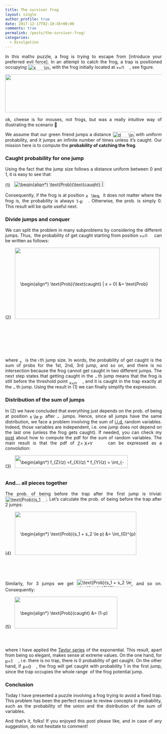 ```yaml
---
title: The survivor frog
layout: single
author_profile: true
date: 2017-12-17T02:10:45+00:00
comments: true
permalink: /posts/the-survivor-frog/
categories:
  - Divulgation
---
```

<p style="text-align: justify;">
  In this maths puzzle, a frog is trying to escape from [introduce your preferred evil force]. In an attempt to catch the frog, a trap is positioned occupying <img src="/wp-content/ql-cache/quicklatex.com-87e51820566742debbba4bf080ec9804_l3.png" class="ql-img-inline-formula quicklatex-auto-format" alt="&#120;&#32;&#92;&#105;&#110;&#32;&#40;&#112;&#44;&#49;&#41;" title="Rendered by QuickLaTeX.com" height="18" width="70" style="vertical-align: -4px;" />, with the frog initially located at <img src="/wp-content/ql-cache/quicklatex.com-07c80c594c7f3571eed9d9a49ab9474d_l3.png" class="ql-img-inline-formula quicklatex-auto-format" alt="&#120;&#61;&#48;" title="Rendered by QuickLaTeX.com" height="12" width="43" style="vertical-align: 0px;" />, see figure.
</p>

[<img class=" wp-image-391 aligncenter" src="/content/2017/12/amphibian-1295172_640.png" alt="" width="542" height="122" srcset="/content/2017/12/amphibian-1295172_640.png 731w, /content/2017/12/amphibian-1295172_640-300x68.png 300w" sizes="(max-width: 542px) 100vw, 542px" />](/content/2017/12/amphibian-1295172_640.png)

<p style="text-align: justify;">
  ok, cheese is for mouses, not frogs, but was a really intuitive way of illustrating the scenario 🙂
</p>

<p style="text-align: justify;">
  We assume that our green friend jumps a distance <img src="/wp-content/ql-cache/quicklatex.com-1abd331f3ba89d291aa720d968c37dc3_l3.png" class="ql-img-inline-formula quicklatex-auto-format" alt="&#100;&#32;&#92;&#105;&#110;&#32;&#40;&#48;&#44;&#49;&#41;" title="Rendered by QuickLaTeX.com" height="18" width="70" style="vertical-align: -4px;" /> with uniform probability, and it jumps an infinite number of times unless it&#8217;s caught. Our mission here is to compute the <strong>probability of catching the frog</strong>.
</p>

### **Caught probability for one jump**

<p style="text-align: justify;">
  Using the fact that the jump size follows a distance uniform between 0 and 1, it is easy to see that:
</p>

<p class="ql-center-displayed-equation" style="line-height: 18px;">
  <span class="ql-right-eqno"> (1) </span><span class="ql-left-eqno"> &nbsp; </span><img src="/wp-content/ql-cache/quicklatex.com-8380750fb71c29c389131aaafce73f5d_l3.png" height="18" width="290" class="ql-img-displayed-equation quicklatex-auto-format" alt="&#92;&#98;&#101;&#103;&#105;&#110;&#123;&#97;&#108;&#105;&#103;&#110;&#42;&#125;&#32;&#92;&#116;&#101;&#120;&#116;&#123;&#80;&#114;&#111;&#98;&#125;&#40;&#92;&#116;&#101;&#120;&#116;&#123;&#99;&#97;&#117;&#103;&#104;&#116;&#125;&#32;&#124;&#32;&#120;&#32;&#61;&#32;&#116;&#41;&#32;&#61;&#32;&#49;&#32;&#45;&#32;&#112;&#44;&#32;&#92;&#113;&#117;&#97;&#100;&#32;&#92;&#102;&#111;&#114;&#97;&#108;&#108;&#32;&#116;&#32;&#92;&#108;&#101;&#32;&#112;&#46;&#32;&#92;&#101;&#110;&#100;&#123;&#97;&#108;&#105;&#103;&#110;&#42;&#125;" title="Rendered by QuickLaTeX.com" />
</p>

<p style="text-align: justify;">
  Consequently, if the frog is at position <img src="/wp-content/ql-cache/quicklatex.com-05dd9b552e9ee67c89e7e4ac69a22fd7_l3.png" class="ql-img-inline-formula quicklatex-auto-format" alt="&#120;&#32;&#92;&#108;&#101;&#113;&#32;&#112;" title="Rendered by QuickLaTeX.com" height="16" width="43" style="vertical-align: -4px;" />,  it does not matter where the frog is, the probability is always <img src="/wp-content/ql-cache/quicklatex.com-cc188c0109a787acc6ffc737d83c1b65_l3.png" class="ql-img-inline-formula quicklatex-auto-format" alt="&#49;&#45;&#112;" title="Rendered by QuickLaTeX.com" height="16" width="39" style="vertical-align: -4px;" />. Otherwise, the prob. is simply 0. This result will be quite useful next.
</p>

### **Divide jumps and conquer**

<p style="text-align: justify;">
  We can split the problem in many subproblems by considering the different jumps. Thus,  the probability of get caught starting from position <img src="/wp-content/ql-cache/quicklatex.com-07c80c594c7f3571eed9d9a49ab9474d_l3.png" class="ql-img-inline-formula quicklatex-auto-format" alt="&#120;&#61;&#48;" title="Rendered by QuickLaTeX.com" height="12" width="43" style="vertical-align: 0px;" /> can be written as follows:
</p>

<p class="ql-center-displayed-equation" style="line-height: 229px;">
  <span class="ql-right-eqno"> (2) </span><span class="ql-left-eqno"> &nbsp; </span><img src="/wp-content/ql-cache/quicklatex.com-524616f44c78e9fdbc80b4ee0204421c_l3.png" height="229" width="466" class="ql-img-displayed-equation quicklatex-auto-format" alt="&#92;&#98;&#101;&#103;&#105;&#110;&#123;&#97;&#108;&#105;&#103;&#110;&#42;&#125; &#92;&#116;&#101;&#120;&#116;&#123;&#80;&#114;&#111;&#98;&#125;&#40;&#92;&#116;&#101;&#120;&#116;&#123;&#99;&#97;&#117;&#103;&#104;&#116;&#125;&#32;&#124;&#32;&#120;&#32;&#61;&#32;&#48;&#41;&#32;&#38;&#61;&#32;&#92;&#116;&#101;&#120;&#116;&#123;&#80;&#114;&#111;&#98;&#125;&#40;&#92;&#116;&#101;&#120;&#116;&#123;&#99;&#97;&#117;&#103;&#104;&#116;&#32;&#49;&#115;&#116;&#32;&#106;&#117;&#109;&#112;&#125;&#32;&#124;&#32;&#120;&#32;&#61;&#32;&#48;&#41;&#32;&#32;&#92;&#92;&#32;&#38;&#43;&#32;&#32;&#92;&#116;&#101;&#120;&#116;&#123;&#80;&#114;&#111;&#98;&#125;&#40;&#92;&#116;&#101;&#120;&#116;&#123;&#99;&#97;&#117;&#103;&#104;&#116;&#32;&#50;&#110;&#100;&#32;&#106;&#117;&#109;&#112;&#125;&#32;&#124;&#32;&#120;&#32;&#61;&#32;&#48;&#41;&#32;&#43;&#32;&#92;&#108;&#100;&#111;&#116;&#115;&#32;&#92;&#92; &#38;&#61;&#32;&#92;&#115;&#117;&#109;&#95;&#123;&#105;&#61;&#48;&#125;&#94;&#123;&#92;&#105;&#110;&#102;&#116;&#121;&#125;&#32;&#92;&#116;&#101;&#120;&#116;&#123;&#80;&#114;&#111;&#98;&#125;&#32;&#92;&#108;&#101;&#102;&#116;&#40;&#92;&#116;&#101;&#120;&#116;&#123;&#99;&#97;&#117;&#103;&#104;&#116;&#32;&#36;&#110;&#36;&#116;&#104;&#32;&#106;&#117;&#109;&#112;&#125;&#32;&#124;&#32;&#120;&#32;&#61;&#32;&#48;&#32;&#92;&#114;&#105;&#103;&#104;&#116;&#41;&#32;&#32;&#92;&#92; &#38;&#61;&#32;&#92;&#115;&#117;&#109;&#95;&#123;&#105;&#61;&#48;&#125;&#94;&#123;&#92;&#105;&#110;&#102;&#116;&#121;&#125;&#32;&#92;&#116;&#101;&#120;&#116;&#123;&#80;&#114;&#111;&#98;&#125;&#32;&#92;&#108;&#101;&#102;&#116;&#40;&#92;&#115;&#117;&#109;&#95;&#123;&#105;&#61;&#49;&#125;&#94;&#123;&#110;&#45;&#49;&#125;&#32;&#115;&#95;&#105;&#32;&#92;&#108;&#101;&#32;&#112;&#32;&#32;&#92;&#99;&#97;&#112;&#32;&#92;&#115;&#117;&#109;&#95;&#123;&#105;&#61;&#49;&#125;&#94;&#123;&#110;&#125;&#32;&#115;&#95;&#105;&#32;&#92;&#105;&#110;&#32;&#40;&#112;&#44;&#49;&#41;&#32;&#92;&#114;&#105;&#103;&#104;&#116;&#41;&#32;&#92;&#92; &#38;&#61;&#32;&#40;&#49;&#45;&#112;&#41;&#32;&#92;&#115;&#117;&#109;&#95;&#123;&#105;&#61;&#48;&#125;&#94;&#123;&#92;&#105;&#110;&#102;&#116;&#121;&#125;&#32;&#92;&#116;&#101;&#120;&#116;&#123;&#80;&#114;&#111;&#98;&#125;&#92;&#108;&#101;&#102;&#116;&#40;&#92;&#115;&#117;&#109;&#95;&#123;&#105;&#61;&#49;&#125;&#94;&#123;&#110;&#45;&#49;&#125;&#32;&#115;&#95;&#105;&#32;&#92;&#108;&#101;&#32;&#112;&#32;&#92;&#114;&#105;&#103;&#104;&#116;&#41;&#46; &#92;&#101;&#110;&#100;&#123;&#97;&#108;&#105;&#103;&#110;&#42;&#125;" title="Rendered by QuickLaTeX.com" />
</p>

<p style="text-align: justify;">
  where <img src="/wp-content/ql-cache/quicklatex.com-45cc5ed26f6044b8593dd2fe2b9aa4f3_l3.png" class="ql-img-inline-formula quicklatex-auto-format" alt="&#115;&#95;&#105;" title="Rendered by QuickLaTeX.com" height="11" width="13" style="vertical-align: -3px;" /> is the <img src="/wp-content/ql-cache/quicklatex.com-8511b1f6cf9db17d46ddabb67bac99f5_l3.png" class="ql-img-inline-formula quicklatex-auto-format" alt="&#105;" title="Rendered by QuickLaTeX.com" height="12" width="6" style="vertical-align: 0px;" />th jump size. In words, the probability of get caught is the sum of probs for the 1st, 2nd, 3rd jump, and so on, and there is no intersection because the frog cannot get caught in two different jumps. The next step states that getting caught in the <img src="/wp-content/ql-cache/quicklatex.com-a63eb5ff0272d3119fa684be6e7acce8_l3.png" class="ql-img-inline-formula quicklatex-auto-format" alt="&#110;" title="Rendered by QuickLaTeX.com" height="8" width="11" style="vertical-align: 0px;" />th jump means that the frog is still before the threshold point <img src="/wp-content/ql-cache/quicklatex.com-413386df21cf1184e42c35b24fd570a3_l3.png" class="ql-img-inline-formula quicklatex-auto-format" alt="&#120;&#61;&#112;" title="Rendered by QuickLaTeX.com" height="12" width="43" style="vertical-align: -4px;" />, and it is caught in the trap exactly at the <img src="/wp-content/ql-cache/quicklatex.com-a63eb5ff0272d3119fa684be6e7acce8_l3.png" class="ql-img-inline-formula quicklatex-auto-format" alt="&#110;" title="Rendered by QuickLaTeX.com" height="8" width="11" style="vertical-align: 0px;" />th jump. Using the result in (1) we can finally simplify the expression.
</p>

### **Distribution of the sum of jumps**

<p style="text-align: justify;">
  In (2) we have concluded that everything just depends on the prob. of being at position <img src="/wp-content/ql-cache/quicklatex.com-cbbfec75422d70292e1e3546a91093e6_l3.png" class="ql-img-inline-formula quicklatex-auto-format" alt="&#120;&#32;&#92;&#108;&#101;&#32;&#112;" title="Rendered by QuickLaTeX.com" height="16" width="43" style="vertical-align: -4px;" /> after <img src="/wp-content/ql-cache/quicklatex.com-a63eb5ff0272d3119fa684be6e7acce8_l3.png" class="ql-img-inline-formula quicklatex-auto-format" alt="&#110;" title="Rendered by QuickLaTeX.com" height="8" width="11" style="vertical-align: 0px;" /> jumps. Hence, since all jumps have the same distribution, we face a problem involving the sum of <a href="https://en.wikipedia.org/wiki/Independent_and_identically_distributed_random_variables">i.i.d.</a> random variables. Indeed, those variables are independent, i.e. one jump does not depend on the last one (unless the frog gets caught). If needed, you can check my <a href="https://marctorrellas.com/pdf-of-the-sum-of-independent-random-variables/">post</a> about how to compute the pdf for the sum of random variables. The main result is that the pdf of <img src="/wp-content/ql-cache/quicklatex.com-e3265008bdbf273e3519ff18ab13cef8_l3.png" class="ql-img-inline-formula quicklatex-auto-format" alt="&#90;&#61;&#32;&#88;&#43;&#89;" title="Rendered by QuickLaTeX.com" height="14" width="88" style="vertical-align: -2px;" /> can be expressed as a convolution:
</p>

<p class="ql-center-displayed-equation" style="line-height: 41px;">
  <span class="ql-right-eqno"> (3) </span><span class="ql-left-eqno"> &nbsp; </span><img src="/wp-content/ql-cache/quicklatex.com-1437424cd00d9464c3b644808ae41df3_l3.png" height="41" width="363" class="ql-img-displayed-equation quicklatex-auto-format" alt="&#92;&#98;&#101;&#103;&#105;&#110;&#123;&#97;&#108;&#105;&#103;&#110;&#42;&#125; &#102;&#95;&#123;&#90;&#125;&#40;&#122;&#41;&#32;&#61;&#102;&#95;&#123;&#88;&#125;&#40;&#122;&#41;&#32;&#42;&#32;&#102;&#95;&#123;&#89;&#125;&#40;&#122;&#41;&#32;&#61;&#32;&#92;&#105;&#110;&#116;&#95;&#123;&#45;&#92;&#105;&#110;&#102;&#116;&#121;&#125;&#94;&#123;&#92;&#105;&#110;&#102;&#116;&#121;&#125;&#32;&#92;&#33;&#92;&#33;&#92;&#33;&#92;&#33;&#92;&#33;&#32;&#102;&#95;&#123;&#88;&#125;&#40;&#120;&#41;&#32;&#102;&#95;&#123;&#89;&#125;&#40;&#122;&#45;&#120;&#41;&#32;&#92;&#112;&#97;&#114;&#116;&#105;&#97;&#108;&#32;&#120;&#46; &#92;&#101;&#110;&#100;&#123;&#97;&#108;&#105;&#103;&#110;&#42;&#125;" title="Rendered by QuickLaTeX.com" />
</p>

### **And&#8230; all pieces together**

<p style="text-align: justify;">
  The prob. of being before the trap after the first jump is trivial: <img src="/wp-content/ql-cache/quicklatex.com-80d53e470463b8eeca7dbf73fcbed33a_l3.png" class="ql-img-inline-formula quicklatex-auto-format" alt="&#92;&#116;&#101;&#120;&#116;&#123;&#80;&#114;&#111;&#98;&#125;&#40;&#115;&#95;&#49;&#32;&#32;&#92;&#108;&#101;&#32;&#112;&#41;&#32;&#61;&#32;&#112;" title="Rendered by QuickLaTeX.com" height="18" width="133" style="vertical-align: -4px;" />. Let&#8217;s calculate the prob. of being before the trap after 2 jumps:
</p>

<p class="ql-center-displayed-equation" style="line-height: 139px;">
  <span class="ql-right-eqno"> (4) </span><span class="ql-left-eqno"> &nbsp; </span><img src="/wp-content/ql-cache/quicklatex.com-7211c3826fccf57715400178ed01d137_l3.png" height="139" width="391" class="ql-img-displayed-equation quicklatex-auto-format" alt="&#92;&#98;&#101;&#103;&#105;&#110;&#123;&#97;&#108;&#105;&#103;&#110;&#42;&#125; &#92;&#116;&#101;&#120;&#116;&#123;&#80;&#114;&#111;&#98;&#125;&#40;&#115;&#95;&#49;&#32;&#43;&#32;&#115;&#95;&#50;&#32;&#92;&#108;&#101;&#32;&#112;&#41;&#32;&#38;&#61;&#32;&#92;&#105;&#110;&#116;&#95;&#123;&#48;&#125;&#94;&#123;&#112;&#125;&#32;&#92;&#112;&#97;&#114;&#116;&#105;&#97;&#108;&#32;&#120;&#32;&#92;&#105;&#110;&#116;&#95;&#123;&#45;&#92;&#105;&#110;&#102;&#116;&#121;&#125;&#94;&#123;&#92;&#105;&#110;&#102;&#116;&#121;&#125;&#32;&#92;&#33;&#92;&#33;&#92;&#33;&#92;&#33;&#92;&#33;&#32;&#102;&#95;&#123;&#83;&#95;&#49;&#125;&#40;&#92;&#116;&#97;&#117;&#41;&#32;&#102;&#95;&#123;&#83;&#95;&#50;&#125;&#40;&#120;&#45;&#92;&#116;&#97;&#117;&#41;&#92;&#44;&#92;&#44;&#32;&#92;&#112;&#97;&#114;&#116;&#105;&#97;&#108;&#32;&#92;&#116;&#97;&#117;&#32;&#32;&#92;&#92; &#38;&#61;&#32;&#92;&#105;&#110;&#116;&#95;&#123;&#48;&#125;&#94;&#123;&#112;&#125;&#92;&#112;&#97;&#114;&#116;&#105;&#97;&#108;&#32;&#120;&#32;&#92;&#105;&#110;&#116;&#95;&#123;&#48;&#125;&#94;&#123;&#120;&#125;&#32;&#92;&#33;&#92;&#33;&#92;&#33;&#92;&#33;&#92;&#33;&#32;&#49;&#32;&#92;&#99;&#100;&#111;&#116;&#32;&#49;&#32;&#92;&#44;&#92;&#44;&#32;&#92;&#112;&#97;&#114;&#116;&#105;&#97;&#108;&#32;&#92;&#116;&#97;&#117;&#32;&#32;&#92;&#92; &#38;&#61;&#32;&#92;&#105;&#110;&#116;&#95;&#123;&#48;&#125;&#94;&#123;&#112;&#125;&#32;&#120;&#92;&#44;&#92;&#44;&#32;&#92;&#112;&#97;&#114;&#116;&#105;&#97;&#108;&#32;&#120;&#32;&#32;&#61;&#32;&#92;&#102;&#114;&#97;&#99;&#123;&#112;&#94;&#50;&#125;&#123;&#50;&#125;&#46; &#92;&#101;&#110;&#100;&#123;&#97;&#108;&#105;&#103;&#110;&#42;&#125;" title="Rendered by QuickLaTeX.com" />
</p>

<p style="text-align: justify;">
  Similarly, for 3 jumps we get <img src="/wp-content/ql-cache/quicklatex.com-2ed1828e1a73cb038f17828c03ca7ee4_l3.png" class="ql-img-inline-formula quicklatex-auto-format" alt="&#92;&#116;&#101;&#120;&#116;&#123;&#80;&#114;&#111;&#98;&#125;&#40;&#115;&#95;&#49;&#32;&#43;&#32;&#115;&#95;&#50;&#32;&#92;&#108;&#101;&#32;&#112;&#41;&#32;&#61;&#32;&#92;&#102;&#114;&#97;&#99;&#123;&#112;&#94;&#51;&#125;&#123;&#54;&#125;" title="Rendered by QuickLaTeX.com" height="25" width="177" style="vertical-align: -6px;" />, and so on. Consequently:
</p>

<p class="ql-center-displayed-equation" style="line-height: 102px;">
  <span class="ql-right-eqno"> (5) </span><span class="ql-left-eqno"> &nbsp; </span><img src="/wp-content/ql-cache/quicklatex.com-1b0e0544865dcdfdde6ecccde52b0fa7_l3.png" height="102" width="331" class="ql-img-displayed-equation quicklatex-auto-format" alt="&#92;&#98;&#101;&#103;&#105;&#110;&#123;&#97;&#108;&#105;&#103;&#110;&#42;&#125; &#92;&#116;&#101;&#120;&#116;&#123;&#80;&#114;&#111;&#98;&#125;&#40;&#99;&#97;&#117;&#103;&#104;&#116;&#41;&#32;&#38;&#61;&#32;&#40;&#49;&#45;&#112;&#41;&#32;&#92;&#108;&#101;&#102;&#116;&#40;&#32;&#49;&#32;&#43;&#32;&#112;&#32;&#43;&#32;&#92;&#102;&#114;&#97;&#99;&#123;&#112;&#94;&#50;&#125;&#123;&#50;&#125;&#32;&#43;&#32;&#92;&#108;&#100;&#111;&#116;&#115;&#32;&#92;&#114;&#105;&#103;&#104;&#116;&#41;&#32;&#92;&#92; &#38;&#61;&#32;&#40;&#49;&#45;&#112;&#41;&#32;&#92;&#115;&#117;&#109;&#95;&#123;&#105;&#61;&#48;&#125;&#94;&#123;&#92;&#105;&#110;&#102;&#116;&#121;&#125;&#32;&#92;&#102;&#114;&#97;&#99;&#123;&#112;&#94;&#110;&#125;&#123;&#110;&#125;&#32;&#61;&#32;&#40;&#49;&#45;&#112;&#41;&#32;&#101;&#94;&#112;&#46; &#92;&#101;&#110;&#100;&#123;&#97;&#108;&#105;&#103;&#110;&#42;&#125;" title="Rendered by QuickLaTeX.com" />
</p>

<p style="text-align: justify;">
  where I have applied the <a href="https://en.wikipedia.org/wiki/Taylor_series#Exponential_function">Taylor series</a> of the exponential. This result, apart from being so elegant, makes sense at extreme values. On the one hand, for <img src="/wp-content/ql-cache/quicklatex.com-abdeb0a6487242cb6f05fc62f43800dd_l3.png" class="ql-img-inline-formula quicklatex-auto-format" alt="&#112;&#61;&#49;" title="Rendered by QuickLaTeX.com" height="16" width="42" style="vertical-align: -4px;" />, i.e. there is no trap, there is 0 probability of get caught. On the other hand, if <img src="/wp-content/ql-cache/quicklatex.com-2f07f30eb38a79fc42e5bd38715b4bb6_l3.png" class="ql-img-inline-formula quicklatex-auto-format" alt="&#112;&#61;&#48;" title="Rendered by QuickLaTeX.com" height="16" width="43" style="vertical-align: -4px;" />, the frog will get caught with probability 1 in the first jump, since the trap occupies the whole range  of the frog potential jump.
</p>

### **Conclusion**

<p style="text-align: justify;">
  Today I have presented a puzzle involving a frog trying to avoid a fixed trap. This problem has been the perfect excuse to review concepts in probability, such as the probability of the union and the distribution of the sum of variables.
</p>

<p style="text-align: justify;">
  And that&#8217;s it, folks! If you enjoyed this post please like, and in case of any suggestion, do not hesitate to comment!
</p>

<div id="wp-ulike-post-356" class="wpulike wpulike-default " >
  <div class="wp_ulike_general_class wp_ulike_is_unliked">
    <a data-ulike-id="356" data-ulike-nonce="6b1176f1a2" data-ulike-type="likeThis" data-ulike-status="3" class="wp_ulike_btn wp_ulike_put_image"> </a> <span class="count-box"></span>
  </div>
</div>
